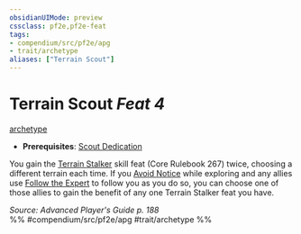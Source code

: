 ```yaml
---
obsidianUIMode: preview
cssclass: pf2e,pf2e-feat
tags:
- compendium/src/pf2e/apg
- trait/archetype
aliases: ["Terrain Scout"]
---
```

# Terrain Scout  *Feat 4*  
[archetype](archetype.md "Archetype Feat Trait")  

- **Prerequisites**: [Scout Dedication](scout-dedication-apg.md)

You gain the [Terrain Stalker](terrain-stalker.md) skill feat (Core Rulebook 267) twice, choosing a different terrain each time. If you [Avoid Notice](avoid-notice.md) while exploring and any allies use [Follow the Expert](follow-the-expert.md) to follow you as you do so, you can choose one of those allies to gain the benefit of any one Terrain Stalker feat you have.

*Source: Advanced Player's Guide p. 188*  
%% #compendium/src/pf2e/apg #trait/archetype %%